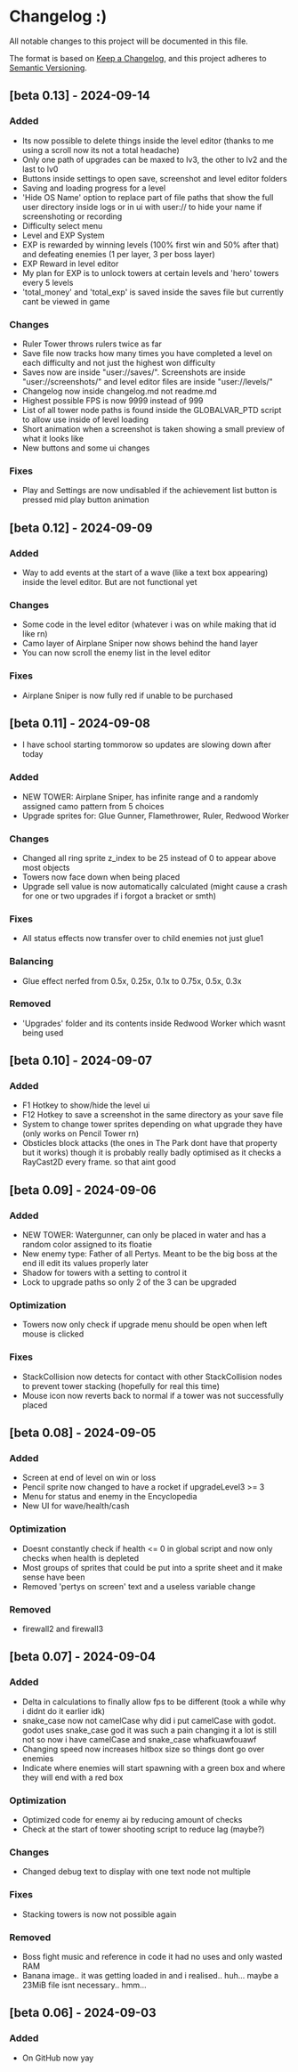 # Changelog :)

All notable changes to this project will be documented in this file.

The format is based on [Keep a Changelog](https://keepachangelog.com/en/1.1.0/),
and this project adheres to [Semantic Versioning](https://semver.org/spec/v2.0.0.html).


## [beta 0.13] - 2024-09-14

### Added
- Its now possible to delete things inside the level editor (thanks to me using a scroll now its not a total headache)
- Only one path of upgrades can be maxed to lv3, the other to lv2 and the last to lv0
- Buttons inside settings to open save, screenshot and level editor folders
- Saving and loading progress for a level
- 'Hide OS Name' option to replace part of file paths that show the full user directory inside logs or in ui with user:// to hide your name if screenshoting or recording
- Difficulty select menu
- Level and EXP System
- EXP is rewarded by winning levels (100% first win and 50% after that) and defeating enemies (1 per layer, 3 per boss layer)
- EXP Reward in level editor
- My plan for EXP is to unlock towers at certain levels and 'hero' towers every 5 levels
- 'total_money' and 'total_exp' is saved inside the saves file but currently cant be viewed in game

### Changes
- Ruler Tower throws rulers twice as far
- Save file now tracks how many times you have completed a level on each difficulty and not just the highest won difficulty
- Saves now are inside "user://saves/". Screenshots are inside "user://screenshots/" and level editor files are inside "user://levels/"
- Changelog now inside changelog.md not readme.md
- Highest possible FPS is now 9999 instead of 999
- List of all tower node paths is found inside the GLOBALVAR_PTD script to allow use inside of level loading
- Short animation when a screenshot is taken showing a small preview of what it looks like
- New buttons and some ui changes

### Fixes
- Play and Settings are now undisabled if the achievement list button is pressed mid play button animation



## [beta 0.12] - 2024-09-09

### Added
- Way to add events at the start of a wave (like a text box appearing) inside the level editor. But are not functional yet

### Changes
- Some code in the level editor (whatever i was on while making that id like rn)
- Camo layer of Airplane Sniper now shows behind the hand layer
- You can now scroll the enemy list in the level editor

### Fixes
- Airplane Sniper is now fully red if unable to be purchased



## [beta 0.11] - 2024-09-08

- I have school starting tommorow so updates are slowing down after today

### Added
- NEW TOWER: Airplane Sniper, has infinite range and a randomly assigned camo pattern from 5 choices
- Upgrade sprites for: Glue Gunner, Flamethrower, Ruler, Redwood Worker

### Changes
- Changed all ring sprite z_index to be 25 instead of 0 to appear above most objects
- Towers now face down when being placed
- Upgrade sell value is now automatically calculated (might cause a crash for one or two upgrades if i forgot a bracket or smth)

### Fixes
- All status effects now transfer over to child enemies not just glue1

### Balancing
- Glue effect nerfed from 0.5x, 0.25x, 0.1x to 0.75x, 0.5x, 0.3x

### Removed
- 'Upgrades' folder and its contents inside Redwood Worker which wasnt being used




## [beta 0.10] - 2024-09-07

### Added
- F1 Hotkey to show/hide the level ui
- F12 Hotkey to save a screenshot in the same directory as your save file
- System to change tower sprites depending on what upgrade they have (only works on Pencil Tower rn)
- Obsticles block attacks (the ones in The Park dont have that property but it works) though it is probably really badly optimised as it checks a RayCast2D every frame. so that aint good



## [beta 0.09] - 2024-09-06

### Added
- NEW TOWER: Watergunner, can only be placed in water and has a random color assigned to its floatie
- New enemy type: Father of all Pertys. Meant to be the big boss at the end ill edit its values properly later
- Shadow for towers with a setting to control it
- Lock to upgrade paths so only 2 of the 3 can be upgraded 

### Optimization
- Towers now only check if upgrade menu should be open when left mouse is clicked

### Fixes
- StackCollision now detects for contact with other StackCollision nodes to prevent tower stacking (hopefully for real this time)
- Mouse icon now reverts back to normal if a tower was not successfully placed



## [beta 0.08] - 2024-09-05

### Added
- Screen at end of level on win or loss
- Pencil sprite now changed to have a rocket if upgradeLevel3 >= 3
- Menu for status and enemy in the Encyclopedia
- New UI for wave/health/cash

### Optimization
- Doesnt constantly check if health <= 0 in global script and now only checks when health is depleted
- Most groups of sprites that could be put into a sprite sheet and it make sense have been
- Removed 'pertys on screen' text and a useless variable change

### Removed
- firewall2 and firewall3



## [beta 0.07] - 2024-09-04

### Added
- Delta in calculations to finally allow fps to be different (took a while why i didnt do it earlier idk)
- snake_case now not camelCase why did i put camelCase with godot. godot uses snake_case god it was such a pain changing it a lot is still not so now i have camelCase and snake_case whafkuawfouawf
- Changing speed now increases hitbox size so things dont go over enemies
- Indicate where enemies will start spawning with a green box and where they will end with a red box

### Optimization
- Optimized code for enemy ai by reducing amount of checks
- Check at the start of tower shooting script to reduce lag (maybe?)


### Changes
- Changed debug text to display with one text node not multiple

### Fixes
- Stacking towers is now not possible again

### Removed
- Boss fight music and reference in code it had no uses and only wasted RAM
- Banana image.. it was getting loaded in and i realised.. huh... maybe a 23MiB file isnt necessary.. hmm...



## [beta 0.06] - 2024-09-03

### Added
- On GitHub now yay
